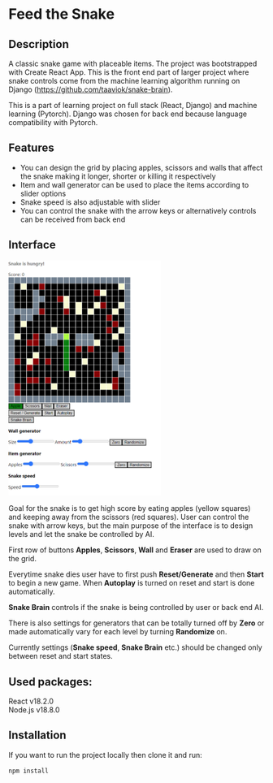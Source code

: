 # Feed the Snake

## Description

A classic snake game with placeable items. The project was bootstrapped with
Create React App. This is the front end part of larger project where snake controls
come from the machine learning algorithm running on Django (https://github.com/taaviok/snake-brain).

This is a part of learning project on full stack (React, Django) and machine learning (Pytorch). Django was chosen for back end because language compatibility with Pytorch.

## Features

- You can design the grid by placing apples, scissors and walls that affect the snake making it longer, shorter or killing it respectively
- Item and wall generator can be used to place the items according to slider options
- Snake speed is also adjustable with slider
- You can control the snake with the arrow keys or alternatively controls can be received from back end

## Interface

<img
    src='./snake_interface.png'
    style='max-width: 300px'>

Goal for the snake is to get high score by eating apples (yellow squares) and keeping away from the scissors (red squares). User can control the snake with arrow keys, but the main purpose of the interface is to design levels and let the snake be controlled by AI.

First row of buttons __Apples__, __Scissors__, __Wall__ and __Eraser__ are used to draw on the grid.

Everytime snake dies user have to first push __Reset/Generate__ and then __Start__ to begin a new game. When __Autoplay__ is turned on reset and start is done automatically.

__Snake Brain__ controls if the snake is being controlled by user or back end AI.

There is also settings for generators that can be totally turned off by __Zero__ or made automatically vary for each level by turning __Randomize__ on.

Currently settings (__Snake speed__, __Snake Brain__ etc.) should be changed only between reset and start states.

## Used packages:

React v18.2.0<br/>
Node.js v18.8.0

## Installation

If you want to run the project locally then clone it and run:

```
npm install
```
